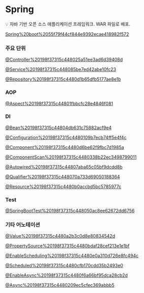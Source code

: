 # Spring

<aside>
💡 자바 기반 오픈 소스 애플리케이션 프레임워크.
WAR 파일로 배포.

</aside>

[Spring%20boot%2055f79f44cf844e9392ecae418982f572](Spring%20boot%2055f79f44cf844e9392ecae418982f572)

### 주요 단위

[@Controller%20198f37315c448025a51ee3ad6d39408d](@Controller%20198f37315c448025a51ee3ad6d39408d)

[@Service%20198f37315c448085be7ed42abe10fc23](@Service%20198f37315c448085be7ed42abe10fc23)

[@Repository%20198f37315c4480d1b65dfb5177ae8e1b](@Repository%20198f37315c4480d1b65dfb5177ae8e1b)

### AOP

[@Aspect%20198f37315c44801fbbcfc28e4846f081](@Aspect%20198f37315c44801fbbcfc28e4846f081)

### DI

[@Bean%20198f37315c44804db631c75882acf9e4](@Bean%20198f37315c44804db631c75882acf9e4)

[@Configuration%20198f37315c4480109b7ecb74ff5e4f4c](@Configuration%20198f37315c4480109b7ecb74ff5e4f4c)

[@Component%20198f37315c4480d6be62f9fbc7d1985a](@Component%20198f37315c4480d6be62f9fbc7d1985a)

[@ComponentScan%20198f37315c4480338b22ec3498799011](@ComponentScan%20198f37315c4480338b22ec3498799011)

[@Autowired%20198f37315c44807aba65c05bf9dcdd8b](@Autowired%20198f37315c44807aba65c05bf9dcdd8b)

[@Qualifier%20198f37315c448070a733d69050188364](@Qualifier%20198f37315c448070a733d69050188364)

[@Resource%20198f37315c4480b0accbd5bc5785977c](@Resource%20198f37315c4480b0accbd5bc5785977c)

### Test

[@SpringBootTest%20198f37315c448050ac8ee62672dd6756](@SpringBootTest%20198f37315c448050ac8ee62672dd6756)

### 기타 어노테이션

[@Value%20198f37315c4480a2b3c0d8e80834542d](@Value%20198f37315c4480a2b3c0d8e80834542d)

[@PropertySource%20198f37315c4480bdaf28cef213e1e1bf](@PropertySource%20198f37315c4480bdaf28cef213e1e1bf)

[@EnableScheduling%20198f37315c4480e0a310d726e8fc494c](@EnableScheduling%20198f37315c4480e0a310d726e8fc494c)

[@Scheduled%20198f37315c4480cfb170cdd35b2493e0](@Scheduled%20198f37315c4480cfb170cdd35b2493e0)

[@EnableAsync%20198f37315c4480f6a66bf95dca28cb2d](@EnableAsync%20198f37315c4480f6a66bf95dca28cb2d)

[@Async%20198f37315c4480209ec5cfec369abbb5](@Async%20198f37315c4480209ec5cfec369abbb5)